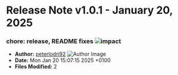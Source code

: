 # Release Note v1.0.1 - January 20, 2025


### chore: release, README fixes ![impact](https://img.shields.io/badge/impact-medium-yellow?style=flat-square)
- **Author:** [peterlodri92](https://github.com/171026205+peterlodri92) ![Author Image](https://avatars.githubusercontent.com/peterlodri92?size=40)
- **Date:** Mon Jan 20 15:07:15 2025 +0100
- **Files Modified:** 2
    

